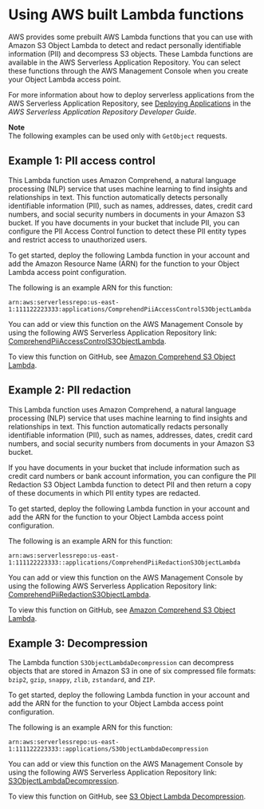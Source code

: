 # Using AWS built Lambda functions<a name="olap-examples"></a>

AWS provides some prebuilt AWS Lambda functions that you can use with Amazon S3 Object Lambda to detect and redact personally identifiable information \(PII\) and decompress S3 objects\. These Lambda functions are available in the AWS Serverless Application Repository\. You can select these functions through the AWS Management Console when you create your Object Lambda access point\. 

For more information about how to deploy serverless applications from the AWS Serverless Application Repository, see [Deploying Applications](https://docs.aws.amazon.com/serverlessrepo/latest/devguide/serverlessrepo-consuming-applications.html) in the *AWS Serverless Application Repository Developer Guide*\.

**Note**  
The following examples can be used only with `GetObject` requests\.

## Example 1: PII access control<a name="olap-examples-1"></a>

This Lambda function uses Amazon Comprehend, a natural language processing \(NLP\) service that uses machine learning to find insights and relationships in text\. This function automatically detects personally identifiable information \(PII\), such as names, addresses, dates, credit card numbers, and social security numbers in documents in your Amazon S3 bucket\. If you have documents in your bucket that include PII, you can configure the PII Access Control function to detect these PII entity types and restrict access to unauthorized users\.

To get started, deploy the following Lambda function in your account and add the Amazon Resource Name \(ARN\) for the function to your Object Lambda access point configuration\.

The following is an example ARN for this function:

```
arn:aws:serverlessrepo:us-east-1:111122223333:applications/ComprehendPiiAccessControlS3ObjectLambda
```

You can add or view this function on the AWS Management Console by using the following AWS Serverless Application Repository link: [ComprehendPiiAccessControlS3ObjectLambda](https://console.aws.amazon.com/lambda/home#/create/app?applicationId=arn:aws:serverlessrepo:us-east-1:839782855223:applications/ComprehendPiiAccessControlS3ObjectLambda)\.

To view this function on GitHub, see [Amazon Comprehend S3 Object Lambda](https://github.com/aws-samples/amazon-comprehend-s3-object-lambdas)\.

## Example 2: PII redaction<a name="olap-examples-2"></a>

This Lambda function uses Amazon Comprehend, a natural language processing \(NLP\) service that uses machine learning to find insights and relationships in text\. This function automatically redacts personally identifiable information \(PII\), such as names, addresses, dates, credit card numbers, and social security numbers from documents in your Amazon S3 bucket\. 

If you have documents in your bucket that include information such as credit card numbers or bank account information, you can configure the PII Redaction S3 Object Lambda function to detect PII and then return a copy of these documents in which PII entity types are redacted\.

To get started, deploy the following Lambda function in your account and add the ARN for the function to your Object Lambda access point configuration\.

The following is an example ARN for this function:

```
arn:aws:serverlessrepo:us-east-1:111122223333::applications/ComprehendPiiRedactionS3ObjectLambda
```

You can add or view this function on the AWS Management Console by using the following AWS Serverless Application Repository link: [ComprehendPiiRedactionS3ObjectLambda](https://console.aws.amazon.com/lambda/home#/create/app?applicationId=arn:aws:serverlessrepo:us-east-1:839782855223:applications/ComprehendPiiRedactionS3ObjectLambda)\.

To view this function on GitHub, see [Amazon Comprehend S3 Object Lambda](https://github.com/aws-samples/amazon-comprehend-s3-object-lambdas)\.

## Example 3: Decompression<a name="olap-examples-3"></a>

The Lambda function `S3ObjectLambdaDecompression` can decompress objects that are stored in Amazon S3 in one of six compressed file formats: `bzip2`, `gzip`, `snappy`, `zlib`, `zstandard`, and `ZIP`\. 

To get started, deploy the following Lambda function in your account and add the ARN for the function to your Object Lambda access point configuration\.

The following is an example ARN for this function:

```
arn:aws:serverlessrepo:us-east-1:111122223333::applications/S3ObjectLambdaDecompression
```

You can add or view this function on the AWS Management Console by using the following AWS Serverless Application Repository link: [S3ObjectLambdaDecompression](https://eu-west-1.console.aws.amazon.com/lambda/home?region=eu-west-1#/create/app?applicationId=arn:aws:serverlessrepo:eu-west-1:123065155563:applications/S3ObjectLambdaDecompression)\.

To view this function on GitHub, see [S3 Object Lambda Decompression](https://github.com/aws-samples/amazon-s3-object-lambda-decompression)\.